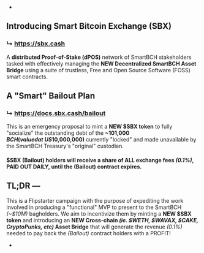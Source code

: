 -

## Introducing Smart Bitcoin Exchange (SBX)

### ↳ https://sbx.cash

A __distributed Proof-of-Stake (dPOS)__ network of SmartBCH stakeholders tasked with effectively managing the __NEW Decentralized SmartBCH Asset Bridge__ using a suite of trustless, Free and Open Source Software (FOSS) smart contracts.

## A "Smart" Bailout Plan

### ↳ https://docs.sbx.cash/bailout

This is an emergency proposal to mint a __NEW $SBX token__ to fully "socialize" the outstanding debt of the __~101,000 $BCH (valued at ~US$10,000,000)__ currently "locked" and made unavailable by the SmartBCH Treasury's "original" custodian.

#### $SBX (Bailout) holders will receive a share of ALL exchange fees _(0.1%)_, PAID OUT DAILY, until the (Bailout) contract expires.

## TL;DR —

This is a Flipstarter campaign with the purpose of expediting the work involved in producing a "functional" MVP to present to the SmartBCH _(~$10M)_ bagholders. We aim to incentivize them by minting a __NEW $SBX token__ and introducing an __NEW Cross-chain _(ie. $WETH, $WAVAX, $CAKE, CryptoPunks, etc)_ Asset Bridge__ that will generate the revenue _(0.1%)_ needed to pay back the _(Bailout)_ contract holders with a PROFIT!

-
